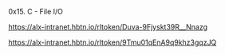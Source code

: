 0x15. C - File I/O

https://alx-intranet.hbtn.io/rltoken/Duva-9Fjyskt39R__Nnazg

https://alx-intranet.hbtn.io/rltoken/9Tmu01qEnA9q9khz3gqzJQ
